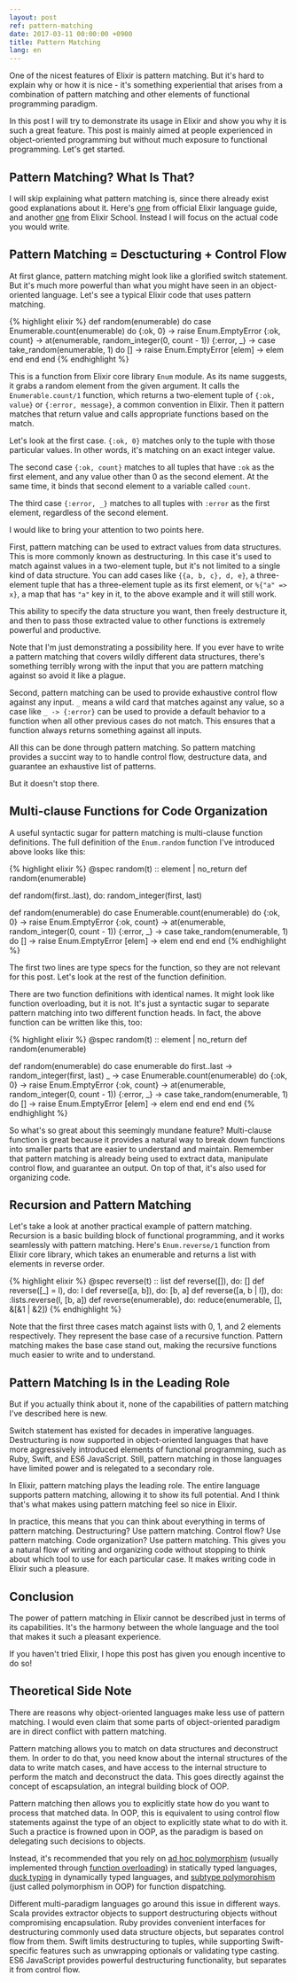 ```yaml
---
layout: post
ref: pattern-matching
date: 2017-03-11 00:00:00 +0900
title: Pattern Matching
lang: en
---
```


One of the nicest features of Elixir is pattern matching. But it's hard to explain why or how it is nice - it's something experiential that arises from a combination of pattern matching and other elements of functional programming paradigm.

In this post I will try to demonstrate its usage in Elixir and show you why it is such a great feature. This post is mainly aimed at people experienced in object-oriented programming but without much exposure to functional programming. Let's get started.

## Pattern Matching? What Is That?

I will skip explaining what pattern matching is, since there already exist good explanations about it. Here's [one](http://elixir-lang.org/getting-started/pattern-matching.html) from official Elixir language guide, and another [one](http://elixirschool.com/lessons/basics/pattern-matching/) from Elixir School. Instead I will focus on the actual code you would write.

## Pattern Matching = Desctucturing + Control Flow

At first glance, pattern matching might look like a glorified switch statement. But it's much more powerful than what you might have seen in an object-oriented language. Let's see a typical Elixir code that uses pattern matching.

{% highlight elixir %}
def random(enumerable) do
  case Enumerable.count(enumerable) do
    {:ok, 0} ->
      raise Enum.EmptyError
    {:ok, count} ->
      at(enumerable, random_integer(0, count - 1))
    {:error, _} ->
      case take_random(enumerable, 1) do
        []     -> raise Enum.EmptyError
        [elem] -> elem
      end
  end
end
{% endhighlight %}

This is a function from Elixir core library `Enum` module. As its name suggests, it grabs a random element from the given argument. It calls the `Enumerable.count/1` function, which returns a two-element tuple of `{:ok, value}` or `{:error, message}`, a common convention in Elixir. Then it pattern matches that return value and calls appropriate functions based on the match. 

Let's look at the first case. `{:ok, 0}` matches only to the tuple with those particular values. In other words, it's matching on an exact integer value.

The second case `{:ok, count}` matches to all tuples that have `:ok` as the first element, and any value other than 0 as the second element. At the same time, it binds that second element to a variable called `count`. 

The third case `{:error, _}` matches to all tuples with `:error` as the first element, regardless of the second element.

I would like to bring your attention to two points here.

First, pattern matching can be used to extract values from data structures. This is more commonly known as destructuring. In this case it's used to match against values in a two-element tuple, but it's not limited to a single kind of data structure. You can add cases like `{{a, b, c}, d, e}`, a three-element tuple that has a three-element tuple as its first element, or `%{"a" => x}`, a map that has `"a"` key in it, to the above example and it will still work. 

This ability to specify the data structure you want, then freely destructure it, and then to pass those extracted value to other functions is extremely powerful and productive.

Note that I'm just demonstrating a possibility here. If you ever have to write a pattern matching that covers wildly different data structures, there's something terribly wrong with the input that you are pattern matching against so avoid it like a plague.

Second, pattern matching can be used to provide exhaustive control flow against any input. `_` means a wild card that matches against any value, so a case like `_ -> {:error}` can be used to provide a default behavior to a function when all other previous cases do not match. This ensures that a function always returns something against all inputs.

All this can be done through pattern matching. So pattern matching provides a succint way to to handle control flow, destructure data, and guarantee an exhaustive list of patterns.

But it doesn't stop there.

## Multi-clause Functions for Code Organization

A useful syntactic sugar for pattern matching is multi-clause function definitions. The full definition of the `Enum.random` function I've introduced above looks like this:

{% highlight elixir %}
@spec random(t) :: element | no_return
def random(enumerable)

def random(first..last),
  do: random_integer(first, last)

def random(enumerable) do
  case Enumerable.count(enumerable) do
    {:ok, 0} ->
      raise Enum.EmptyError
    {:ok, count} ->
      at(enumerable, random_integer(0, count - 1))
    {:error, _} ->
      case take_random(enumerable, 1) do
        []     -> raise Enum.EmptyError
        [elem] -> elem
      end
  end
end
{% endhighlight %}

The first two lines are type specs for the function, so they are not relevant for this post. Let's look at the rest of the function definition.

There are two function definitions with identical names. It might look like function overloading, but it is not. It's just a syntactic sugar to separate pattern matching into two different function heads. In fact, the above function can be written like this, too:

{% highlight elixir %}
@spec random(t) :: element | no_return
def random(enumerable)

def random(enumerable) do
  case enumerable do
    first..last -> random_integer(first, last)
    _ -> 
      case Enumerable.count(enumerable) do
        {:ok, 0} ->
          raise Enum.EmptyError
        {:ok, count} ->
          at(enumerable, random_integer(0, count - 1))
        {:error, _} ->
          case take_random(enumerable, 1) do
            []     -> raise Enum.EmptyError
            [elem] -> elem
          end
      end
  end
end
{% endhighlight %}

So what's so great about this seemingly mundane feature? Multi-clause function is great because it provides a natural way to break down functions into smaller parts that are easier to understand and maintain. Remember that pattern matching is already being used to extract data, manipulate control flow, and guarantee an output. On top of that, it's also used for organizing code.

## Recursion and Pattern Matching

Let's take a look at another practical example of pattern matching. Recursion is a basic building block of functional programming, and it works seamlessly with pattern matching. Here's `Enum.reverse/1` function from Elixir core library, which takes an enumerable and returns a list with elements in reverse order.

{% highlight elixir %}
@spec reverse(t) :: list
def reverse([]), do: []
def reverse([_] = l), do: l
def reverse([a, b]), do: [b, a]
def reverse([a, b | l]), do: :lists.reverse(l, [b, a])
def reverse(enumerable), do: reduce(enumerable, [], &[&1 | &2])
{% endhighlight %}

Note that the first three cases match against lists with 0, 1, and 2 elements respectively. They represent the base case of a recursive function. Pattern matching makes the base case stand out, making the recursive functions much easier to write and to understand. 

## Pattern Matching Is in the Leading Role

But if you actually think about it, none of the capabilities of pattern matching I've described here is new. 

Switch statement has existed for decades in imperative languages. Destructuring is now supported in object-oriented languages that have more aggressively introduced elements of functional programming, such as Ruby, Swift, and ES6 JavaScript. Still, pattern matching in those languages have limited power and is relegated to a secondary role.

In Elixir, pattern matching plays the leading role. The entire language supports pattern matching, allowing it to show its full potential. And I think that's what makes using pattern matching feel so nice in Elixir. 

In practice, this means that you can think about everything in terms of pattern matching. Destructuring? Use pattern matching. Control flow? Use pattern matching. Code organization? Use pattern matching. This gives you a natural flow of writing and organizing code without stopping to think about which tool to use for each particular case. It makes writing code in Elixir such a pleasure.

## Conclusion

The power of pattern matching in Elixir cannot be described just in terms of its capabilities. It's the harmony between the whole language and the tool that makes it such a pleasant experience. 

If you haven't tried Elixir, I hope this post has given you enough incentive to do so!

## Theoretical Side Note

There are reasons why object-oriented languages make less use of pattern matching. I would even claim that some parts of object-oriented paradigm are in direct conflict with pattern matching.

Pattern matching allows you to match on data structures and deconstruct them. In order to do that, you need know about the internal structures of the data to write match cases, and have access to the internal structure to perform the match and deconstruct the data. This goes directly against the concept of escapsulation, an integral building block of OOP. 

Pattern matching then allows you to explicitly state how do you want to process that matched data. In OOP, this is equivalent to using control flow statements against the type of an object to explicitly state what to do with it. Such a practice is frowned upon in OOP, as the paradigm is based on delegating such decisions to objects.

Instead, it's recommended that you rely on [ad hoc polymorphism](https://www.wikiwand.com/en/Ad_hoc_polymorphism) (usually implemented through [function overloading](https://www.wikiwand.com/en/Function_overloading)) in statically typed languages,  [duck typing](https://www.wikiwand.com/en/Duck_typing) in dynamically typed languages, and [subtype polymorphism](https://www.wikiwand.com/en/Subtyping) (just called polymorphism in OOP) for function dispatching. 

Different multi-paradigm languages go around this issue in different ways. Scala provides extractor objects to support destructuring objects without compromising encapsulation. Ruby provides convenient interfaces for destructuring commonly used data structure objects, but separates control flow from them. Swift limits destructuring to tuples, while supporting Swift-specific features such as unwrapping optionals or validating type casting. ES6 JavaScript provides powerful destructuring functionality, but separates it from control flow.